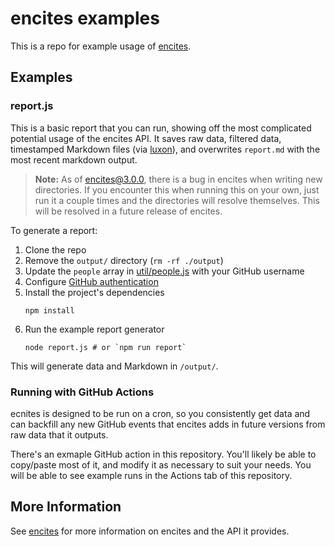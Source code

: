 # encites examples

This is a repo for example usage of [encites](https://github.com/cutenode/encites).

## Examples

### report.js

This is a basic report that you can run, showing off the most complicated potential usage of the encites API. It saves raw data, filtered data, timestamped Markdown files (via [luxon](https://npm.im/luxon)), and overwrites `report.md` with the most recent markdown output.

> **Note:** As of encites@3.0.0, there is a bug in encites when writing new directories. If you encounter this when running this on your own, just run it a couple times and the directories will resolve themselves. This will be  resolved in a future release of encites.

To generate a report:

1. Clone the repo
1. Remove the `output/` directory (`rm -rf ./output`)
1. Update the `people` array in [util/people.js](util/people.js) with your GitHub username
1. Configure [GitHub authentication](https://github.com/cutenode/encites#environment-variables)
1. Install the project's dependencies
    ```console
    npm install
    ```
1. Run the example report generator
    ```console
    node report.js # or `npm run report`
    ```

This will generate data and Markdown in `/output/`.

### Running with GitHub Actions

ecnites is designed to be run on a cron, so you consistently get data and can backfill any new GitHub events that encites adds in future versions from raw data that it outputs.

There's an exmaple GitHub action in this repository. You'll likely be able to copy/paste most of it, and modify it as necessary to suit your needs. You will be able to see example runs in the Actions tab of this repository.

## More Information

See [encites](https://github.com/cutenode/encites) for more information on encites and the API it provides.
